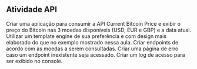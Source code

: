 ## Atividade API

Criar uma aplicação para consumir a API Current Bitcoin Price e exibir o preço
do Bitcoin nas 3 moedas disponíveis (USD, EUR e GBP) e a data atual. Utilizar
um template engine de sua preferência e com design mais elaborado do que no
exemplo mostrado nessa aula. Criar endpoints de acordo com as moedas a
serem consultadas. Criar uma página de erro caso um endpoint inexistente seja acessado. Criar um log de acesso para ser exibido no console.
